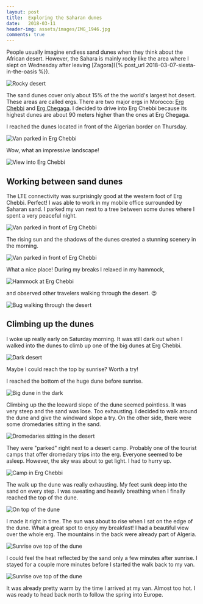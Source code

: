```yaml
---
layout: post
title:  Exploring the Saharan dunes
date:   2018-03-11
header-img: assets/images/IMG_1946.jpg
comments: true
---
```


People usually imagine endless sand dunes when they think about the African desert. However, the Sahara is mainly rocky like the area where I slept on Wednesday after leaving [Zagora]({% post_url 2018-03-07-siesta-in-the-oasis %}).

![Rocky desert](/assets/images/IMG_1865.jpg)

The sand dunes cover only about 15% of the the world's largest hot desert. These areas are called ergs. There are two major ergs in Morocco: [Erg Chebbi](https://www.google.com/maps/place/31°08'33.0"N+3°58'24.0"W/@31.1425246,-3.9821172,2814m/) and [Erg Chegaga](https://www.google.com/maps/place/29°48'56.2"N+6°15'59.6"W/@29.815622,-6.5469917,91384m). I decided to drive into Erg Chebbi because its highest dunes are about 90 meters higher than the ones at Erg Chegaga.

I reached the dunes located in front of the Algerian border on Thursday.

![Van parked in Erg Chebbi](/assets/images/IMG_1872.jpg)

Wow, what an impressive landscape!

![View into Erg Chebbi](/assets/images/IMG_1899.jpg)

## Working between sand dunes

The LTE connectivity was surprisingly good at the western foot of Erg Chebbi. Perfect! I was able to work in my mobile office surrounded by Saharan sand. I parked my van next to a tree between some dunes where I spent a very peaceful night.

![Van parked in front of Erg Chebbi](/assets/images/IMG_1919.jpg)

The rising sun and the shadows of the dunes created a stunning scenery in the morning.

![Van parked in front of Erg Chebbi](/assets/images/IMG_1946.jpg)

What a nice place! During my breaks I relaxed in my hammock,

![Hammock at Erg Chebbi](/assets/images/IMG_1962.jpg)

and observed other travelers walking through the desert. :wink:

![Bug walking through the desert](/assets/images/IMG_1895.jpg)

## Climbing up the dunes

I woke up really early on Saturday morning. It was still dark out when I walked into the dunes to climb up one of the big dunes at Erg Chebbi.

![Dark desert](/assets/images/IMG_1969.jpg)

Maybe I could reach the top by sunrise? Worth a try!

I reached the bottom of the huge dune before sunrise.

![Big dune in the dark](/assets/images/IMG_1979.jpg)

Climbing up the the leeward slope of the dune seemed pointless. It was very steep and the sand was lose. Too exhausting. I decided to walk around the dune and give the windward slope a try. On the other side, there were some dromedaries sitting in the sand.

![Dromedaries sitting in the desert](/assets/images/IMG_1975.jpg)

They were "parked" right next to a desert camp. Probably one of the tourist camps that offer dromedary trips into the erg. Everyone seemed to be asleep. However, the sky was about to get light. I had to hurry up.

![Camp in Erg Chebbi](/assets/images/IMG_1974.jpg)

The walk up the dune was really exhausting. My feet sunk deep into the sand on every step. I was sweating and heavily breathing when I finally reached the top of the dune.

![On top of the dune](/assets/images/IMG_1985.jpg)

I made it right in time. The sun was about to rise when I sat on the edge of the dune. What a great spot to enjoy my breakfast! I had a beautiful view over the whole erg. The mountains in the back were already part of Algeria.

![Sunrise ove top of the dune](/assets/images/IMG_1994.jpg)

I could feel the heat reflected by the sand only a few minutes after sunrise. I stayed for a couple more minutes before I started the walk back to my van.

![Sunrise ove top of the dune](/assets/images/IMG_1998.jpg)

It was already pretty warm by the time I arrived at my van. Almost too hot. I was ready to head back north to follow the spring into Europe.
